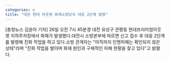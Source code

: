 ```yaml
---
categories: e
title: "대전 현대 아웃렛 화재소방당국 대응 2단계 발령"
---
```

[충청뉴스 김윤아 기자] 26일 오전 7시 45분경 대전 유성구 관평동 현대프리미엄아웃렛 지하주차장에서 화재가 발생했다.대전시 소방본부에 따르면 신고 접수 후 대응 2단계를 발령해 진화 작업을 하고 있다.소방 관계자는 "아직까지 인명피해는 확인되지 않은 상태"라며 "진화 작업을 벌이며 화재 원인과 구체적인 피해 현황을 찾고 있다"고 밝혔다.